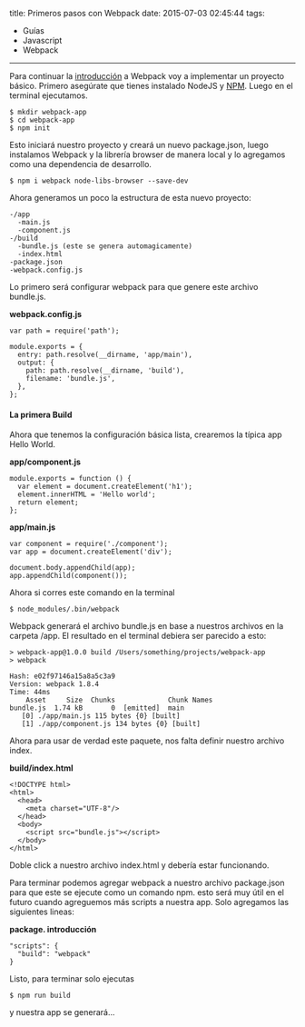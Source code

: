 title: Primeros pasos con Webpack
date: 2015-07-03 02:45:44
tags:
- Guías
- Javascript 
- Webpack
---

Para continuar la [introducción](https://luisfuentes.me/introduccion-webpack/) a Webpack voy a implementar un proyecto básico.
Primero asegúrate que tienes instalado NodeJS y [NPM](https://luisfuentes.me/guia-npm/). Luego en el terminal ejecutamos.

```
$ mkdir webpack-app
$ cd webpack-app
$ npm init
```
Esto iniciará nuestro proyecto y creará un nuevo package.json, luego instalamos Webpack y la librería browser de manera local y lo agregamos como una dependencia de desarrollo. 

    $ npm i webpack node-libs-browser --save-dev

Ahora generamos un poco la estructura de esta nuevo proyecto:


```
-/app
  -main.js
  -component.js
-/build
  -bundle.js (este se genera automagicamente)
  -index.html
-package.json
-webpack.config.js
```

Lo primero será configurar webpack para que genere este archivo bundle.js.

**webpack.config.js**


```
var path = require('path');

module.exports = {
  entry: path.resolve(__dirname, 'app/main'),
  output: {
    path: path.resolve(__dirname, 'build'),
    filename: 'bundle.js',
  },
};
```


#### La primera Build

Ahora que tenemos la configuración básica lista, crearemos la típica app Hello World.

**app/component.js**

```
module.exports = function () {
  var element = document.createElement('h1');
  element.innerHTML = 'Hello world';
  return element;
};
```
**app/main.js**

```
var component = require('./component');
var app = document.createElement('div');

document.body.appendChild(app);
app.appendChild(component());
```

Ahora si corres este comando en la terminal

    $ node_modules/.bin/webpack

Webpack generará el archivo bundle.js en base a nuestros archivos en la carpeta /app. El resultado en el terminal debiera ser parecido a esto:

```
> webpack-app@1.0.0 build /Users/something/projects/webpack-app
> webpack

Hash: e02f97146a15a8a5c3a9
Version: webpack 1.8.4
Time: 44ms
    Asset     Size  Chunks             Chunk Names
bundle.js  1.74 kB       0  [emitted]  main
   [0] ./app/main.js 115 bytes {0} [built]
   [1] ./app/component.js 134 bytes {0} [built]
```

Ahora para usar de verdad este paquete, nos falta definir nuestro archivo index.

**build/index.html**

```
<!DOCTYPE html>
<html>
  <head>
    <meta charset="UTF-8"/>
  </head>
  <body>
    <script src="bundle.js"></script>
  </body>
</html>
```
Doble click a nuestro archivo index.html y debería estar funcionando. 

Para terminar podemos agregar webpack a nuestro archivo package.json para que este se ejecute como un comando npm. esto será muy útil en el futuro cuando agreguemos más scripts a nuestra app. Solo agregamos las siguientes lineas:

**package. introducción** 

```
"scripts": {
  "build": "webpack"
}
```

Listo, para terminar solo ejecutas

    $ npm run build

y nuestra app se generará...


